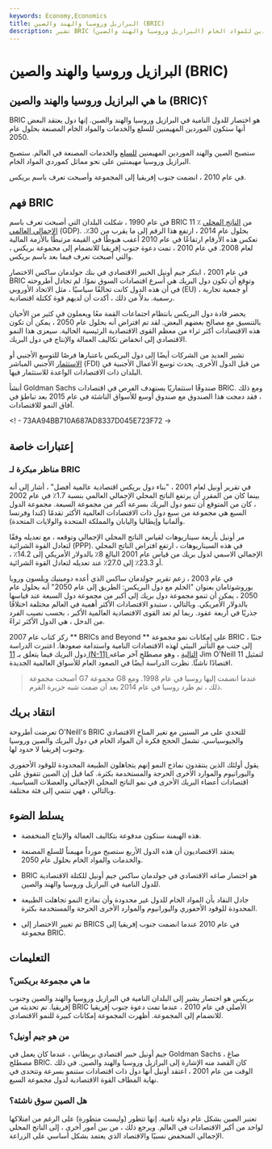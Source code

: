 ```yaml
---
keywords: Economy,Economics
title: البرازيل وروسيا والهند والصين (BRIC)
description: تشير BRIC (البرازيل وروسيا والهند والصين) إلى فكرة أن الصين والهند ستكونان بحلول عام 2050 المورّدين المهيمنين للسلع المصنعة في العالم ، بينما ستصبح البرازيل وروسيا مهيمنتين كمورّدين للمواد الخام.
---
```


# البرازيل وروسيا والهند والصين (BRIC)
## ما هي البرازيل وروسيا والهند والصين (BRIC)؟

BRIC هو اختصار للدول النامية في البرازيل وروسيا والهند والصين. إنها دول يعتقد البعض أنها ستكون الموردين المهيمنين للسلع والخدمات والمواد الخام المصنعة بحلول عام 2050.

ستصبح الصين والهند الموردين المهيمنين [للسلع](/capitalgoods) والخدمات المصنعة في العالم. ستصبح البرازيل وروسيا مهيمنتين على نحو مماثل كموردي المواد الخام.

في عام 2010 ، انضمت جنوب إفريقيا إلى المجموعة وأصبحت تعرف باسم بريكس.

## فهم BRIC

في عام 1990 ، شكلت البلدان التي أصبحت تعرف باسم BRIC 11 ٪ من [الناتج المحلي الإجمالي العالمي](/gdp) (GDP). بحلول عام 2014 ، ارتفع هذا الرقم إلى ما يقرب من 30٪. تعكس هذه الأرقام ارتفاعًا في عام 2010 أعقب هبوطًا في القيمة مرتبطًا بالأزمة المالية لعام 2008. في عام 2010 ، تمت دعوة جنوب إفريقيا للانضمام إلى مجموعة بريكس ، والتي أصبحت تعرف فيما بعد باسم بريكس.

في عام 2001 ، ابتكر جيم أونيل الخبير الاقتصادي في بنك جولدمان ساكس الاختصار BRIC وتوقع أن تكون دول البريك هي أسرع اقتصادات السوق نموًا. لم تجادل أطروحته في أن هذه الدول كانت تحالفًا سياسيًا ، مثل الاتحاد الأوروبي (EU) ، أو جمعية تجارية رسمية. بدلاً من ذلك ، أكدت أن لديهم قوة ككتلة اقتصادية.

يحضر قادة دول البريكس بانتظام اجتماعات القمة معًا ويعملون في كثير من الأحيان بالتنسيق مع مصالح بعضهم البعض. لقد تم افتراض أنه بحلول عام 2050 ، يمكن أن تكون هذه الاقتصادات أكثر ثراء من معظم القوى الاقتصادية الرئيسية الحالية. سيعزى هذا النمو الاقتصادي إلى انخفاض تكاليف العمالة والإنتاج في دول البريك.

تشير العديد من الشركات أيضًا إلى دول البريكس باعتبارها فرصًا للتوسع الأجنبي أو [الاستثمار](/fdi) الأجنبي المباشر (FDI) من قبل الدول الأخرى. يحدث توسع الأعمال الأجنبية في البلدان ذات الاقتصادات الواعدة للاستثمار فيها.

أنشأ Goldman Sachs صندوقًا استثماريًا يستهدف الفرص في اقتصادات BRIC. ومع ذلك ، فقد دمجت هذا الصندوق مع صندوق أوسع للأسواق الناشئة في عام 2015 بعد تباطؤ في آفاق النمو للاقتصادات.

<! - 73AA94BB710A687AD8337D045E723F72 ->

## إعتبارات خاصة

### مناظر مبكرة لـ BRIC

في تقرير أونيل لعام 2001 ، "بناء دول بريكس اقتصادية عالمية أفضل" ، أشار إلى أنه بينما كان من المقرر أن يرتفع الناتج المحلي الإجمالي العالمي بنسبة 1.7٪ في عام 2002 ، كان من المتوقع أن تنمو دول البريك بسرعة أكبر من مجموعة السبعة. مجموعة الدول السبع هي مجموعة من سبع دول ذات الاقتصادات العالمية الأكثر تقدمًا (كندا وفرنسا وألمانيا وإيطاليا واليابان والمملكة المتحدة والولايات المتحدة).

مر أونيل بأربعة سيناريوهات لقياس الناتج المحلي الإجمالي وتوقعه ، مع تعديله وفقًا لتعادل القوة الشرائية (PPP). في هذه السيناريوهات ، ارتفع افتراض الناتج المحلي الإجمالي الاسمي لدول بريك من قياس عام 2001 البالغ 8٪ بالدولار الأمريكي إلى 14.2٪ ، أو 23.3٪ إلى 27.0٪ عند تعديله لتعادل القوة الشرائية.

في عام 2003 ، زعم تقرير جولدمان ساكس الذي أعده دومينيك ويلسون وروبا بوروشوثامان بعنوان "الحلم مع دول البريكس: الطريق إلى عام 2050" أنه بحلول عام 2050 ، يمكن أن تنمو مجموعة دول بريك إلى أكبر من مجموعة دول السبعة عند قياسها بالدولار الأمريكي. وبالتالي ، ستبدو الاقتصادات الأكثر أهمية في العالم مختلفة اختلافًا جذريًا في أربعة عقود. ربما لم تعد القوى الاقتصادية العالمية الأكبر ، بحسب نصيب الفرد من الدخل ، هي الدول الأكثر ثراءً.

ركز كتاب عام 2007 ** BRICs and Beyond ** على إمكانات نمو مجموعة BRIC ، جنبًا إلى جنب مع التأثير البيئي لهذه الاقتصادات النامية واستدامة صعودها. اعتبرت الدراسة دول البريك فيما يتعلق بـ [11 (N-11) التالية](/next-eleven) ، وهو مصطلح آخر صاغه Jim O'Neill لتمثيل 11 اقتصادًا ناشئًا. نظرت الدراسة أيضًا في الصعود العام للأسواق العالمية الجديدة.

> أصبحت مجموعة G7 مجموعة G8 عندما انضمت إليها روسيا في عام 1998. ومع ذلك ، تم طرد روسيا في عام 2014 بعد أن ضمت شبه جزيرة القرم.

>

## انتقاد بريك

تعرضت أطروحة O'Neill's BRIC للتحدي على مر السنين مع تغير المناخ الاقتصادي والجيوسياسي. تشمل الحجج فكرة أن المواد الخام في دول البريك والصين وروسيا وجنوب إفريقيا لا حدود لها.

يقول أولئك الذين ينتقدون نماذج النمو إنهم يتجاهلون الطبيعة المحدودة للوقود الأحفوري واليورانيوم والموارد الأخرى الحرجة والمستخدمة بكثرة. كما قيل إن الصين تتفوق على اقتصادات أعضاء البريك الأخرى في نمو الناتج المحلي الإجمالي والعضلات السياسية. وبالتالي ، فهي تنتمي إلى فئة مختلفة.

## يسلط الضوء

- هذه الهيمنة ستكون مدفوعة بتكاليف العمالة والإنتاج المنخفضة.

- يعتقد الاقتصاديون أن هذه الدول الأربع ستصبح مورداً مهيمناً للسلع المصنعة والخدمات والمواد الخام بحلول عام 2050.

- BRIC هو اختصار صاغه الاقتصادي في جولدمان ساكس جيم أونيل للكتلة الاقتصادية للدول النامية في البرازيل وروسيا والهند والصين.

- جادل النقاد بأن المواد الخام للدول غير محدودة وأن نماذج النمو تجاهلت الطبيعة المحدودة للوقود الأحفوري واليورانيوم والموارد الأخرى الحرجة والمستخدمة بكثرة.

- تم تغيير الاختصار إلى BRICS في عام 2010 عندما انضمت جنوب إفريقيا إلى مجموعة BRIC.

## التعليمات

### ما هي مجموعة بريكس؟

بريكس هو اختصار يشير إلى البلدان النامية في البرازيل وروسيا والهند والصين وجنوب إفريقيا. تم تحديثه من BRIC الأصلي في عام 2010 ، عندما تمت دعوة جنوب إفريقيا للانضمام إلى المجموعة. أظهرت المجموعة إمكانات كبيرة للنمو الاقتصادي.

### من هو جيم أونيل؟

جيم أونيل خبير اقتصادي بريطاني ، عندما كان يعمل في Goldman Sachs ، صاغ مصطلح BRIC. كان القصد منه الإشارة إلى البرازيل وروسيا والهند والصين. في ذلك الوقت من عام 2001 ، اعتقد أونيل أنها دول ذات اقتصادات ستنمو بسرعة وتتحدى في نهاية المطاف القوة الاقتصادية لدول مجموعة السبع.

### هل الصين سوق ناشئة؟

تعتبر الصين بشكل عام دولة نامية. إنها تتطور (وليست متطورة) على الرغم من امتلاكها لواحد من أكبر الاقتصادات في العالم. ويرجع ذلك ، من بين أمور أخرى ، إلى الناتج المحلي الإجمالي المنخفض نسبيًا والاقتصاد الذي يعتمد بشكل أساسي على الزراعة.

